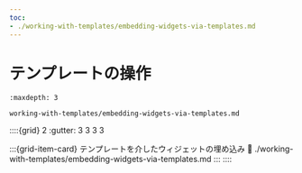 ```yaml
---
toc:
- ./working-with-templates/embedding-widgets-via-templates.md
---
```

# テンプレートの操作

```{toctree}
:maxdepth: 3

working-with-templates/embedding-widgets-via-templates.md
```

::::{grid} 2
:gutter: 3 3 3 3

:::{grid-item-card} テンプレートを介したウィジェットの埋め込み
:link: ./working-with-templates/embedding-widgets-via-templates.md
:::
::::
